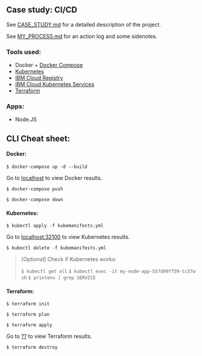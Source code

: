 ## Case study: CI/CD

See [CASE_STUDY.md](CASE_STUDY.md) for a detailed description of the project.

See [MY_PROCESS.md](MY_PROCESS.md) for an action log and some sidenotes.


### Tools used:

- Docker + [Docker Compose](https://docs.docker.com/get-started/08_using_compose/)
- [Kubernetes](https://kubernetes.io/)
- [IBM Cloud Registry](https://cloud.ibm.com/docs/Registry)
- [IBM Cloud Kubernetes Services](https://cloud.ibm.com/docs/containers)
- [Terraform](https://registry.terraform.io/)

### Apps:

- Node.JS

## CLI Cheat sheet:

#### Docker:

`$ docker-compose up -d --build`

Go to [localhost](http://localhost:80) to view Docker results.

`$ docker-compose push`

`$ docker-compose down`


#### Kubernetes:

`$ kubectl apply -f kubemanifests.yml`

Go to [localhost:32100](http://localhost:32100) to view Kubernetes results.

`$ kubectl delete -f kubemanifests.yml`

> [Optional] Check if Kubernetes works:
> 
> `$ kubectl get all`
> `$ kubectl exec -it my-node-app-557d99ff59-tc57w sh`
> `$ printenv | grep SERVICE`

#### Terraform:

`$ terraform init`

`$ terraform plan`

`$ terraform apply`

Go to [??](??) to view Terraform results.

`$ terraform destroy`

